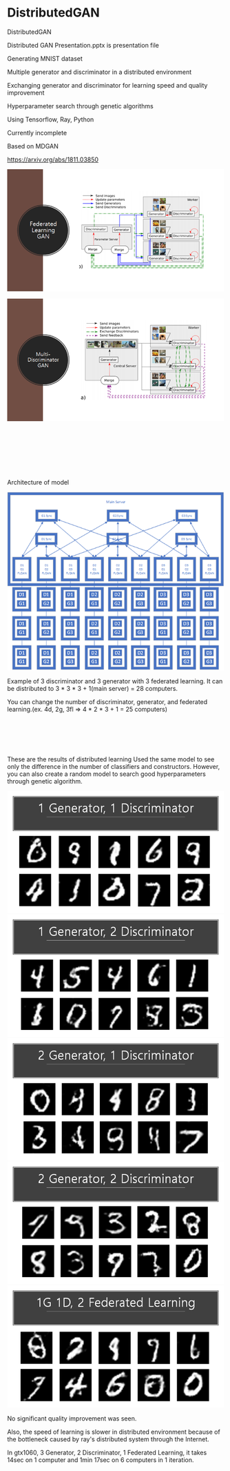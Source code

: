 # DistributedGAN
DistributedGAN

Distributed GAN Presentation.pptx is presentation file

Generating MNIST dataset

Multiple generator and discriminator in a distributed environment

Exchanging generator and discriminator for learning speed and quality improvement

Hyperparameter search through genetic algorithms

Using Tensorflow, Ray, Python

Currently incomplete

Based on MDGAN 

https://arxiv.org/abs/1811.03850

![architecture](./results/FLGAN.png)

![architecture](./results/MDGAN.png)


<br  /><br  /><br  /><br  /><br  /><br  />


Architecture of model

![architecture](./results/architecture.png)

Example of 3 discriminator and 3 generator with 3 federated learning. It can be distributed to 3 * 3 * 3 + 1(main server) = 28 computers.

You can change the number of discriminator, generator, and federated learning.(ex. 4d, 2g, 3fl => 4 * 2 * 3 + 1 = 25 computers)
<br  /><br  /><br  /><br  /><br  /><br  />

These are the results of distributed learning
Used the same model to see only the difference in the number of classifiers and constructors.
However, you can also create a random model to search good hyperparameters through genetic algorithm.

![architecture](./results/1g1d.png)
![architecture](./results/1g2d.png)
![architecture](./results/2g1d.png)
![architecture](./results/2g2d.png)
![architecture](./results/1g1d2fl.png)

No significant quality improvement was seen.

Also, the speed of learning is slower in distributed environment because of the bottleneck caused by ray's distributed system through the Internet.

In gtx1060, 3 Generator, 2 Discriminator, 1 Federated Learning, it takes 14sec on 1 computer and 1min 17sec on 6 computers in 1 iteration.
